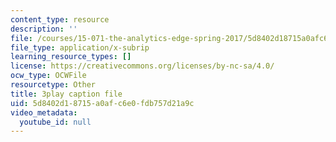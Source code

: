 ```yaml
---
content_type: resource
description: ''
file: /courses/15-071-the-analytics-edge-spring-2017/5d8402d18715a0afc6e0fdb757d21a9c_xEjZjz7oxbI.srt
file_type: application/x-subrip
learning_resource_types: []
license: https://creativecommons.org/licenses/by-nc-sa/4.0/
ocw_type: OCWFile
resourcetype: Other
title: 3play caption file
uid: 5d8402d1-8715-a0af-c6e0-fdb757d21a9c
video_metadata:
  youtube_id: null
---
```


